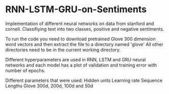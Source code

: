# RNN-LSTM-GRU-on-Sentiments
Implementation of different neural networks on data from stanford and cornell. Classifiying text into two classes, positive and negative sentiments. 

To run the code you need to download pretrained Glove 300 dimension word vectors and then extract the file to a directory named 'glove'
All other directories need to be in the current working directory.

Different hyperparameters are used in RNN, LSTM and GRU neural networks and each model has a plot of validation and training error with number of epochs.

Different parameters that were used:
Hidden units
Learning rate
Sequence Lengths
Glove 300d, 200d, 100d and 50d
